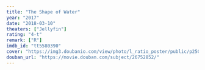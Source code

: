 ```yaml
---
title: "The Shape of Water"
year: "2017"
date: "2018-03-10"
theaters: ["Jellyfin"]
rating: "4-t"
remark: ["R"]
imdb_id: "tt5580390"
cover: "https://img3.doubanio.com/view/photo/l_ratio_poster/public/p2506388632.jpg"
douban_url: "https://movie.douban.com/subject/26752852/"
---
```

